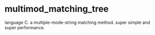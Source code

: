 multimod_matching_tree
======================

language C. a multiple-mode-string matching method. super simple and super performance.
